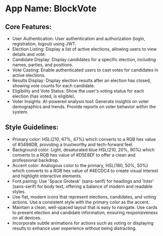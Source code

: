 # **App Name**: BlockVote

## Core Features:

- User Authentication: User authentication and authorization (login, registration, logout) using JWT.
- Election Listing: Display a list of active elections, allowing users to view details and vote.
- Candidate Display: Display candidates for a specific election, including names, parties, and positions.
- Vote Casting: Enable authenticated users to cast votes for candidates in active elections.
- Results Display: Display election results after an election has closed, showing vote counts for each candidate.
- Eligibility and Vote Status: Show the user's voting status for each election (has voted, is eligible).
- Voter Insights: AI-powered analysis tool: Generate insights on voter demographics and trends. Provide reports on voter behavior within the system.

## Style Guidelines:

- Primary color: HSL(210, 67%, 47%) which converts to a RGB hex value of #3498DB, providing a trustworthy and tech-forward feel.
- Background color: Light, desaturated blue HSL(210, 20%, 90%) which converts to a RGB hex value of #D5E8EF to offer a clean and professional backdrop.
- Accent color: Analogous color to the primary, HSL(180, 50%, 50%) which converts to a RGB hex value of #4ECDC4 to create visual interest and highlight interactive elements.
- Font pairing: Use 'Space Grotesk' (sans-serif) for headings and 'Inter' (sans-serif) for body text, offering a balance of modern and readable styles.
- Use flat, modern icons that represent elections, candidates, and voting actions. Use a consistent style with the primary color as the accent.
- Maintain a clean, well-spaced layout that is easy to navigate. Use cards to present election and candidate information, ensuring responsiveness on all devices.
- Incorporate subtle animations for actions such as voting or displaying results to enhance user experience without being distracting.